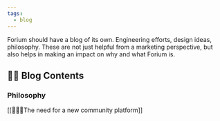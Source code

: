 ```yaml
---
tags:
  - blog
---
```

Forium should have a blog of its own. Engineering efforts, design ideas, philosophy. 
These are not just helpful from a marketing perspective, but also helps in making an impact on why and what Forium is.

## 👨‍💻 Blog Contents

### Philosophy
[[🧑‍🤝‍🧑The need for a new community platform]]
